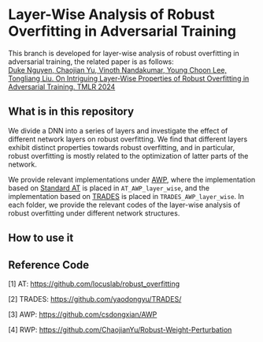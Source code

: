 # Layer-Wise Analysis of Robust Overfitting in Adversarial Training

This branch is developed for layer-wise analysis of robust overfitting in adversarial training, the related paper is as follows:  
[Duke Nguyen, Chaojian Yu, Vinoth Nandakumar, Young Choon Lee, Tongliang Liu. On Intriguing Layer-Wise Properties of Robust Overfitting in Adversarial Training. TMLR 2024](https://openreview.net/forum?id=phk5CcKTcc)

## What is in this repository
We divide a DNN into a series of layers and investigate the effect of different network layers on robust overfitting. We find that different layers exhibit distinct properties towards robust overfitting, and in particular, robust overfitting is mostly related to the optimization of latter parts of the network.

We provide relevant implementations under [AWP](https://github.com/csdongxian/AWP), where the implementation based on [Standard AT](https://github.com/locuslab/robust_overfitting) is placed in `AT_AWP_layer_wise`, and the implementation based on [TRADES](https://github.com/yaodongyu/TRADES/) is placed in `TRADES_AWP_layer_wise`. In each folder, we provide the relevant codes of the layer-wise analysis of robust overfitting under different network structures.

## How to use it

## Reference Code
[1] AT: https://github.com/locuslab/robust_overfitting

[2] TRADES: https://github.com/yaodongyu/TRADES/

[3] AWP: https://github.com/csdongxian/AWP

[4] RWP: https://github.com/ChaojianYu/Robust-Weight-Perturbation
